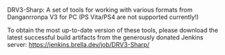DRV3-Sharp: A set of tools for working with various formats from Danganrronpa V3 for PC (PS Vita/PS4 are not supported currently!)

To obtain the most up-to-date version of these tools, please download the latest successful build artifacts from the generously donated Jenkins server: https://jenkins.brella.dev/job/DRV3-Sharp/
